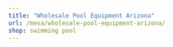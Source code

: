 ```yaml
---
title: "Wholesale Pool Equipment Arizona"
url: /mesa/wholesale-pool-equipment-arizona/
shop: swimming pool
---
```

